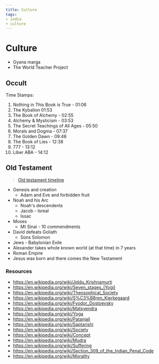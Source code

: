 ```yaml
---
title: Culture
tags:
- india
- culture
---
```


# Culture

<TagLinks />

* Gyana marga
* The World Teacher Project

## Occult

Time Stamps:
1. Nothing in This Book is True - 01:06
2. The Kybalion 01:53
3. The Book of Alchemy - 02:55
4. Alchemy & Mysticism - 03:53
5. The Secret Teachings of All Ages - 05:50
6. Morals and Dogma - 07:37
7. The Golden Dawn - 09:48
8. The Book of Lies - 12:38
9. 777 - 13:12
10. Liber ABA - 14:12

## Old Testament

> [Old testament timeline](http://storage.cloversites.com/millcitychurch2/documents/OThistoryfinal.pdf)

* Genesis and creation
  * Adam and Eve and forbidden fruit
* Noah and his Arc
  * Noah's descendents
  * Jacob - Isreal
  * Issac
* Moses
  * Mt Sinai - 10 commendments
* David defeats Goliath
  * Sons Solomon
* Jews - Babylonian Exile
* Alexander takes whole known world (at that time) in 7 years
* Roman Empire
* Jesus was born and there comes the New Testament


### Resources

* https://en.wikipedia.org/wiki/Jiddu_Krishnamurti
* https://en.wikipedia.org/wiki/Seven_stages_(Yogi)
* https://en.wikipedia.org/wiki/Theosophical_Society
* https://en.wikipedia.org/wiki/S%C3%B8ren_Kierkegaard
* https://en.wikipedia.org/wiki/Fyodor_Dostoevsky
* https://en.wikipedia.org/wiki/Matsyendra
* https://en.wikipedia.org/wiki/Yoga
* https://en.wikipedia.org/wiki/Patanjali
* https://en.wikipedia.org/wiki/Saptarishi
* https://en.wikipedia.org/wiki/Society
* https://en.wikipedia.org/wiki/Concept
* https://en.wikipedia.org/wiki/Mudra
* https://en.wikipedia.org/wiki/Suffering
* https://en.wikipedia.org/wiki/Section_309_of_the_Indian_Penal_Code
* https://en.wikipedia.org/wiki/Morality


<Footer />
